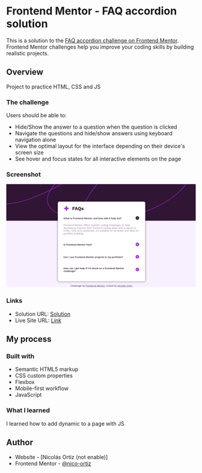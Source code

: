 # Frontend Mentor - FAQ accordion solution

This is a solution to the [FAQ accordion challenge on Frontend Mentor](https://www.frontendmentor.io/challenges/faq-accordion-wyfFdeBwBz). Frontend Mentor challenges help you improve your coding skills by building realistic projects. 

## Overview
Project to practice HTML, CSS and JS

### The challenge

Users should be able to:

- Hide/Show the answer to a question when the question is clicked
- Navigate the questions and hide/show answers using keyboard navigation alone
- View the optimal layout for the interface depending on their device's screen size
- See hover and focus states for all interactive elements on the page

### Screenshot

![](/assets/images/screenshot.jpg)

### Links

- Solution URL: [Solution](https://github.com/nico-ortiz/faq-accordion)
- Live Site URL: [Link](#)

## My process

### Built with

- Semantic HTML5 markup
- CSS custom properties
- Flexbox
- Mobile-first workflow
- JavaScript

### What I learned

I learned how to add dynamic to a page with JS

## Author

- Website - [Nicolás Ortiz (not enable)]
- Frontend Mentor - [@nico-ortiz](https://www.frontendmentor.io/profile/nico-ortiz)

